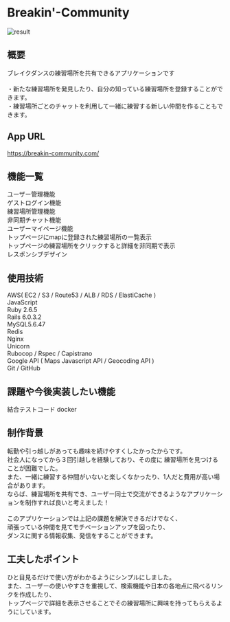 # Breakin'-Community

![result](https://user-images.githubusercontent.com/64772703/93018784-41f7fb80-f60d-11ea-81d4-8d09e6315348.gif)
## 概要
ブレイクダンスの練習場所を共有できるアプリケーションです<br><br>
・新たな練習場所を発見したり、自分の知っている練習場所を登録することができます。<br>
・練習場所ごとのチャットを利用して一緒に練習する新しい仲間を作ることもできます。

## App URL
https://breakin-community.com/

## 機能一覧
  ユーザー管理機能<br>
  ゲストログイン機能<br>
  練習場所管理機能<br>
  非同期チャット機能<br>
  ユーザーマイページ機能<br>
  トップページにmapに登録された練習場所の一覧表示<br>
  トップページの練習場所をクリックすると詳細を非同期で表示<br>
  レスポンシブデザイン

## 使用技術
<dl>
  <dt>AWS( EC2 / S3 / Route53 / ALB / RDS / ElastiCache )<dt>
  <dt>JavaScript</dt>
  <dt>Ruby 2.6.5</dt>
  <dt>Rails 6.0.3.2<dt>
  <dt>MySQL5.6.47</dt>
  <dt>Redis</dt>
  <dt>Nginx</dt>
  <dt>Unicorn</dt>
  <dt>Rubocop / Rspec / Capistrano</dt>
  <dt>Google API ( Maps Javascript API / Geocoding API )
  <dt>Git / GitHub</dt>
</dl>

## 課題や今後実装したい機能
結合テストコード
docker

## 制作背景
転勤や引っ越しがあっても趣味を続けやすくしたかったからです。<br>
社会人になってから３回引越しを経験しており、その度に 練習場所を見つけることが困難でした。<br>
また、一緒に練習する仲間がいないと楽しくなかったり、1人だと費用が高い場合があります。<br>
ならば、練習場所を共有でき、ユーザー同士で交流ができるようなアプリケーションを制作すれば良いと考えました！<br>
<br>
このアプリケーションでは上記の課題を解決できるだけでなく、<br>
頑張っている仲間を見てモチベーションアップを図ったり、<br>
ダンスに関する情報収集、発信をすることができます。

## 工夫したポイント
ひと目見るだけで使い方がわかるようにシンプルにしました。<br>
また、ユーザーの使いやすさを重視して、検索機能や日本の各地点に飛べるリンクを作成したり、<br>
トップページで詳細を表示させることでその練習場所に興味を持ってもらえるようにしています。
